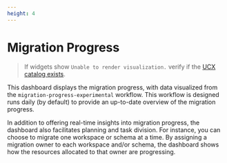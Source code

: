 ```yaml
---
height: 4
---
```


# Migration Progress

> If widgets show `Unable to render visualization.` verify if
> the [UCX catalog exists](https://github.com/databrickslabs/ucx?tab=readme-ov-file#create-ucx-catalog-command).

This dashboard displays the migration progress, with data visualized from the `migration-progress-experimental`
workflow. This workflow is designed runs daily (by default) to provide an up-to-date overview of the
migration progress.

In addition to offering real-time insights into migration progress, the dashboard also facilitates planning and task
division. For instance, you can choose to migrate one workspace or schema at a time. By assigning a migration owner to
each workspace and/or schema, the dashboard shows how the resources allocated to that owner are progressing.
